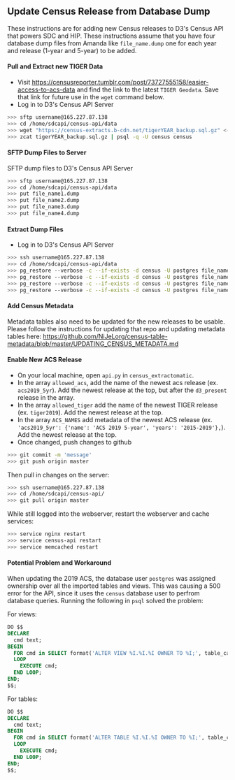 ## Update Census Release from Database Dump
These instructions are for adding new Census releases to D3's Census API that powers SDC and HIP. These instructions assume that you have four database dump files from Amanda like `file_name.dump` one for each year and release (1-year and 5-year) to be added. 

#### Pull and Extract new TIGER Data
- Visit https://censusreporter.tumblr.com/post/73727555158/easier-access-to-acs-data and find the link to the latest `TIGER Geodata`. Save that link for future use in the `wget` command below. 
- Log in to D3's Census API Server

```bash
>>> sftp username@165.227.87.138
>>> cd /home/sdcapi/census-api/data
>>> wget "https://census-extracts.b-cdn.net/tigerYEAR_backup.sql.gz" <-- Example link
>>> zcat tigerYEAR_backup.sql.gz | psql -q -U census census
```

#### SFTP Dump Files to Server
SFTP dump files to D3's Census API Server

```bash
>>> sftp username@165.227.87.138
>>> cd /home/sdcapi/census-api/data
>>> put file_name1.dump
>>> put file_name2.dump
>>> put file_name3.dump
>>> put file_name4.dump
```

#### Extract Dump Files 
- Log in to D3's Census API Server

```bash
>>> ssh username@165.227.87.138
>>> cd /home/sdcapi/census-api/data
>>> pg_restore --verbose -c --if-exists -d census -U postgres file_name1.dump
>>> pg_restore --verbose -c --if-exists -d census -U postgres file_name2.dump
>>> pg_restore --verbose -c --if-exists -d census -U postgres file_name3.dump
>>> pg_restore --verbose -c --if-exists -d census -U postgres file_name4.dump
```

#### Add Census Metadata
Metadata tables also need to be updated for the new releases to be usable. Please follow the instructions for updating that repo and updating metadata tables here:
https://github.com/NiJeLorg/census-table-metadata/blob/master/UPDATING_CENSUS_METADATA.md


#### Enable New ACS Release
- On your local machine, open `api.py` in `census_extractomatic`.
- In the array `allowed_acs`, add the name of the newest acs release (ex. `acs2019_5yr`). Add the newest release at the top, but after the `d3_present` release in the array.
- In the array `allowed_tiger` add the name of the newest TIGER release (ex. `tiger2019`). Add the newest release at the top.
- In the array `ACS_NAMES` add metadata of the newest ACS release (ex. `'acs2019_5yr': {'name': 'ACS 2019 5-year', 'years': '2015-2019'},`). Add the newest release at the top.
- Once changed, push changes to github

```bash
>>> git commit -m 'message'
>>> git push origin master
```

Then pull in changes on the server:

```bash
>>> ssh username@165.227.87.138
>>> cd /home/sdcapi/census-api/
>>> git pull origin master
```

While still logged into the webserver, restart the webserver and cache services:

```bash
>>> service nginx restart
>>> service census-api restart
>>> service memcached restart
```

#### Potential Problem and Workaround
When updating the 2019 ACS, the database user `postgres` was assigned ownership over all the imported tables and views. This was causing a 500 error for the API, since it uses the `census` database user to perfrom database queries. Running the following in `psql` solved the problem:

For views:
```sql
DO $$
DECLARE 
  cmd text;
BEGIN
  FOR cmd in SELECT format('ALTER VIEW %I.%I.%I OWNER TO %I;', table_catalog, table_schema, table_name, 'census' ) FROM information_schema.views WHERE table_schema = 'acs2019_5yr'
  LOOP
    EXECUTE cmd;
  END LOOP;
END;
$$;
```

For tables:
```sql
DO $$
DECLARE 
  cmd text;
BEGIN
  FOR cmd in SELECT format('ALTER TABLE %I.%I.%I OWNER TO %I;', table_catalog, table_schema, table_name, 'census') FROM information_schema.tables WHERE table_schema = 'acs2019_5yr'
  LOOP
    EXECUTE cmd;
  END LOOP;
END;
$$;
```



